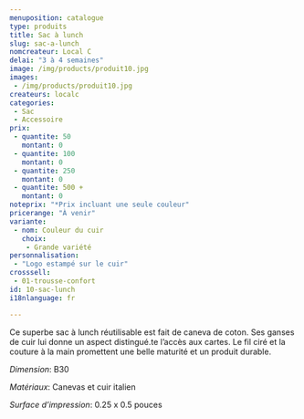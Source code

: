 ```yaml
---
menuposition: catalogue
type: produits
title: Sac à lunch
slug: sac-a-lunch
nomcreateur: Local C
delai: "3 à 4 semaines"
image: /img/products/produit10.jpg
images:
 - /img/products/produit10.jpg
createurs: localc
categories:
 - Sac
 - Accessoire
prix:
 - quantite: 50
   montant: 0
 - quantite: 100
   montant: 0
 - quantite: 250
   montant: 0
 - quantite: 500 +
   montant: 0
noteprix: "*Prix incluant une seule couleur"
pricerange: "À venir"
variante:
 - nom: Couleur du cuir
   choix:
    - Grande variété
personnalisation:
 - "Logo estampé sur le cuir"
crosssell:
 - 01-trousse-confort
id: 10-sac-lunch
i18nlanguage: fr

---
```


Ce superbe sac à lunch réutilisable est fait de caneva de coton. Ses ganses de cuir lui donne un aspect distingué.te l’accès aux cartes. Le fil ciré et la couture à la main promettent une belle maturité et un produit durable.

*Dimension*: B30

*Matériaux*: Canevas et cuir italien

*Surface d’impression*: 0.25 x 0.5 pouces 